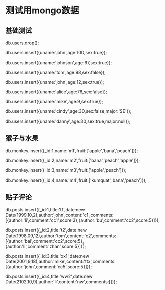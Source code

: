 # 测试用mongo数据

## 基础测试

db.users.drop();

db.users.insert({uname:'john',age:100,sex:true});

db.users.insert({uname:'johnson',age:67,sex:true});

db.users.insert({uname:'tom',age:98,sex:false});

db.users.insert({uname:'john',age:12,sex:true});

db.users.insert({uname:'alice',age:76,sex:false});

db.users.insert({uname:'mike',age:9,sex:true});


db.users.insert({uname:'cindy',age:30,sex:false,major:'SE'});

db.users.insert({uname:'danny',age:30,sex:true,major:null});

## 猴子与水果

db.monkey.insert({_id:1,name:'m1',fruit:['apple','bana','peach']}); 

db.monkey.insert({_id:2,name:'m2',fruit:['bana','peach','apple']}); 

db.monkey.insert({_id:3,name:'m3',fruit:['apple','peach']}); 

db.monkey.insert({_id:4,name:'m4',fruit:['kumquat','bana','peach']});


## 贴子评论
db.posts.insert({_id:1,title:'t1',date:new Date(1999,10,2),author:'john',content:'c1',comments:[{author:'li',comment:'cc1',score:3},{author:'bu',comment:'cc2',score:5}]});

db.posts.insert({_id:2,title:'t2',date:new Date(1998,09,12),author:'tom',content:'c2',comments:[{author:'bai',comment:'cc2',score:5},{author:'li',comment:'zhan',score:5}]});

db.posts.insert({_id:3,title:'xx1',date:new Date(2001,9,18),author:'mike',content:'ttx',comments:[{author:'john',comment:'cc5',score:5}]});

db.posts.insert({_id:4,title:'ww2',date:new Date(2102,10,9),author:'li',content:'nw',comments:[]});
